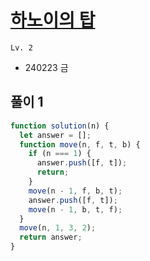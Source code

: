 # [하노이의 탑](https://school.programmers.co.kr/learn/courses/30/lessons/12946)

`Lv. 2`

- 240223 금

## 풀이 1

```javascript
function solution(n) {
  let answer = [];
  function move(n, f, t, b) {
    if (n === 1) {
      answer.push([f, t]);
      return;
    }
    move(n - 1, f, b, t);
    answer.push([f, t]);
    move(n - 1, b, t, f);
  }
  move(n, 1, 3, 2);
  return answer;
}
```
